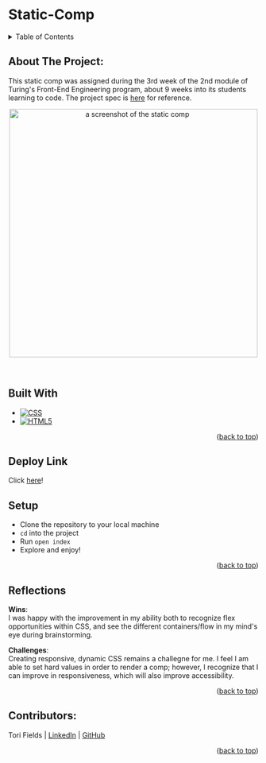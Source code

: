 <a name="readme-top"></a>
# Static-Comp

<details>
  <summary>Table of Contents</summary>
  <ol>
    <li>
      <a href="#about-the-project">About The Project</a>
      <ul>
        <li><a href="#built-with">Built With</a></li>
      </ul>
    </li>
    <li><a href="#setup">Setup</a></li>
    <li><a href="#reflections">Reflections</a></li>
    <li><a href="#contributors">Contributors</a></li>
  </ol>
</details>

## About The Project:
This static comp was assigned during the 3rd week of the 2nd module of Turing's Front-End Engineering program, about 9 weeks into its students learning to code. The project spec is [here](https://frontend.turing.edu/projects/M2-static-comp-challenge.html) for reference.
<br>
<p align="center">
    <img width="500" src="https://user-images.githubusercontent.com/103962335/189452227-8e65b3b0-04d1-4744-aba5-f0010a85766b.png" alt="a screenshot of the static comp">
</p>
<br />

## Built With
* [![CSS][w3.org/Style/CSS/Overview.en.html]][CSS-url]
* [![HTML5][w3.org]][HTML-url]

<p align="right">(<a href="#readme-top">back to top</a>)</p>

## Deploy Link
Click [here](https://vfields.github.io/static-comp/)!

## Setup
- Clone the repository to your local machine
- `cd` into the project
- Run `open index` 
- Explore and enjoy!

<p align="right">(<a href="#readme-top">back to top</a>)</p>

## Reflections
<b>Wins</b>:<br>
I was happy with the improvement in my ability both to recognize flex opportunities within CSS, and see the different containers/flow in my mind's eye during brainstorming.

<b>Challenges</b>:<br>
Creating responsive, dynamic CSS remains a challegne for me. I feel I am able to set hard values in order to render a comp; however, I recognize that I can improve in responsiveness, which will also improve accessibility.

<p align="right">(<a href="#readme-top">back to top</a>)</p>

## Contributors:
Tori Fields | [LinkedIn](https://www.linkedin.com/in/victoria-ashley-fields/) | [GitHub](https://github.com/vfields)<br>

<p align="right">(<a href="#readme-top">back to top</a>)</p>

<!-- MARKDOWN LINKS & IMAGES -->
[w3.org/Style/CSS/Overview.en.html]: https://img.shields.io/badge/-CSS-blue
[CSS-url]: https://www.w3.org/Style/CSS/Overview.en.html
[w3.org]: https://img.shields.io/badge/-HTML5-red
[HTML-url]: https://www.w3.org/
